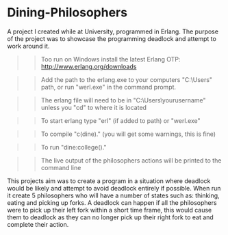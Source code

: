 # Dining-Philosophers
A project I created while at University, programmed in Erlang. The purpose of the project was to showcase the programming deadlock and attempt to work around it.

>> Too run on Windows install the latest Erlang OTP: http://www.erlang.org/downloads

>> Add the path to the erlang.exe to your computers "C:\Users" path, or run "werl.exe" in the command prompt.

>> The erlang file will need to be in "C:\Users\yourusername" unless you "cd" to where it is located

>> To start erlang type "erl" (if added to path) or "werl.exe"

>> To compile "c(dine)." (you will get some warnings, this is fine)

>> To run "dine:college()." 

>> The live output of the philosophers actions will be printed to the command line

This projects aim was to create a program in a situation where deadlock would be likely and attempt to avoid deadlock entirely if possible. When run it create 5 philosophers who will have a number of states such as: thinking, eating and picking up forks. A deadlock can happen if all the philosophers were to pick up their left fork within a short time frame, this would cause them to deadlock as they can no longer pick up their right fork to eat and complete their action.
